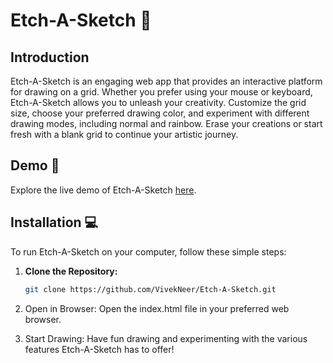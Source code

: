 # Etch-A-Sketch 🎨

## Introduction
Etch-A-Sketch is an engaging web app that provides an interactive platform for drawing on a grid. Whether you prefer using your mouse or keyboard, Etch-A-Sketch allows you to unleash your creativity. Customize the grid size, choose your preferred drawing color, and experiment with different drawing modes, including normal and rainbow. Erase your creations or start fresh with a blank grid to continue your artistic journey.

## Demo 🚀
Explore the live demo of Etch-A-Sketch [here](https://vivekneer.github.io/Etch-A-Sketch/).

## Installation 💻
To run Etch-A-Sketch on your computer, follow these simple steps:

1. **Clone the Repository:**
   ```bash
   git clone https://github.com/VivekNeer/Etch-A-Sketch.git
2.  Open in Browser:
    Open the index.html file in your preferred web browser.

3.  Start Drawing:
    Have fun drawing and experimenting with the various features Etch-A-Sketch has to offer!
